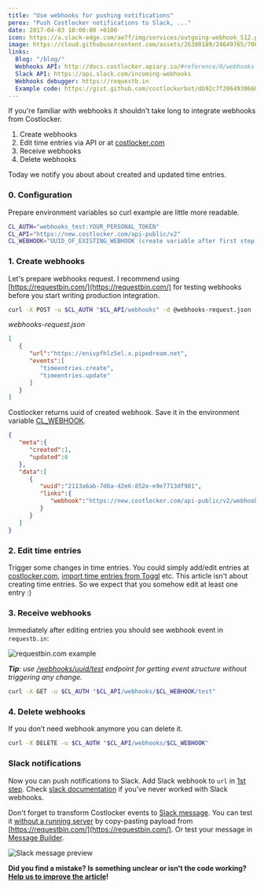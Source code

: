 ```yaml
---
title: "Use webhooks for pushing notifications"
perex: "Push Costlocker notifications to Slack, ..."
date: 2017-04-03 10:00:00 +0100
icon: https://a.slack-edge.com/ae7f/img/services/outgoing-webhook_512.png
image: https://cloud.githubusercontent.com/assets/26380189/24649765/700b1c7a-1928-11e7-9753-0445bb7dddbc.png
links:
  Blog: "/blog/"
  Webhooks API: http://docs.costlocker.apiary.io/#reference/0/webhooks
  Slack API: https://api.slack.com/incoming-webhooks
  Webhooks debugger: https://requestb.in
  Example code: https://gist.github.com/costlockerbot/db92c7f2064930660b088e7687558221
---
```


If you're familiar with webhooks it shouldn't take long to integrate webhooks from Costlocker.

1. Create webhooks
1. Edit time entries via API or at [costlocker.com](https://new.costlocker.com/timesheet/detailed)
1. Receive webhooks
1. Delete webhooks

Today we notify you about about created and updated time entries.

### 0. Configuration

Prepare environment variables so curl example are little more readable.

```bash
CL_AUTH="webhooks_test:YOUR_PERSONAL_TOKEN"
CL_API="https://new.costlocker.com/api-public/v2"
CL_WEBHOOK="UUID_OF_EXISTING_WEBHOOK (create variable after first step)"
```

### 1. Create webhooks

Let's prepare webhooks request. I recommend using [https://requestbin.com/](https://requestbin.com/)
for testing webhooks before you start writing production integration.

```bash
curl -X POST -u $CL_AUTH "$CL_API/webhooks" -d @webhooks-request.json
```

_webhooks-request.json_

```json
[
   {
      "url":"https://enivpfhlz5el.x.pipedream.net",
      "events":[
         "timeentries.create",
         "timeentries.update"
      ]
   }
]
```

Costlocker returns uuid of created webhook. Save it in the environment variable
[CL_WEBHOOK](#0-configuration).

```json
{
   "meta":{
      "created":1,
      "updated":0
   },
   "data":[
      {
         "uuid":"2113a6ab-7d6a-42e6-852e-e9e7713df981",
         "links":{
            "webhook":"https://new.costlocker.com/api-public/v2/webhooks/2113a6ab-7d6a-42e6-852e-e9e7713df981"
         }
      }
   ]
}
```

### 2. Edit time entries

Trigger some changes in time entries.
You could simply add/edit entries at [costlocker.com](https://new.costlocker.com/timesheet/detailed),
[import time entries from Toggl](/blog/2017-03-08-import-toggl-weekly-report-to-costlocker.html) etc.
This article isn't about creating time entries. So we expect that you somehow edit at least one entry :)

### 3. Receive webhooks

Immediately after editing entries you should see webhook event in `requestb.in`:

![requestbin.com example](https://cloud.githubusercontent.com/assets/7994022/24615706/4feb7370-188f-11e7-859d-64b600c27e03.png)

_**Tip**: use [/webhooks/uuid/test](http://docs.costlocker.apiary.io/#reference/0/webhooks/get-webhook-example) endpoint 
for getting event structure without triggering any change._

```bash
curl -X GET -u $CL_AUTH "$CL_API/webhooks/$CL_WEBHOOK/test"
```

### 4. Delete webhooks

If you don’t need webhook anymore you can delete it.

```bash
curl -X DELETE -u $CL_AUTH "$CL_API/webhooks/$CL_WEBHOOK"
```

### Slack notifications

Now you can push notifications to Slack. Add Slack webhook to `url` in [1st step](#1-create-webhooks).
Check [slack documentation](https://api.slack.com/incoming-webhooks) if you've never worked with Slack webhooks.

Don't forget to transform Costlocker events to
[Slack message](https://api.slack.com/incoming-webhooks#advanced_message_formatting).
You can test it [without a running server](https://gist.github.com/costlockerbot/db92c7f2064930660b088e7687558221)
by copy-pasting payload from [https://requestbin.com/](https://requestbin.com/).
Or test your message in [Message Builder](https://api.slack.com/docs/messages/builder).

![Slack message preview](https://cloud.githubusercontent.com/assets/26380189/24649765/700b1c7a-1928-11e7-9753-0445bb7dddbc.png)

**Did you find a mistake? Is something unclear or isn't the code working?
[Help us to improve the article](https://github.com/costlocker/costlocker.github.io/issues)!**
